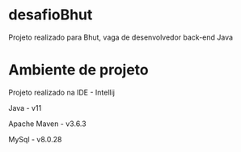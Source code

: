 # desafioBhut

Projeto realizado para Bhut, vaga de desenvolvedor back-end Java

# Ambiente de projeto

Projeto realizado na IDE - Intellij

<p>Java - v11</p>
<p>Apache Maven - v3.6.3</p>
<p>MySql - v8.0.28</p>
